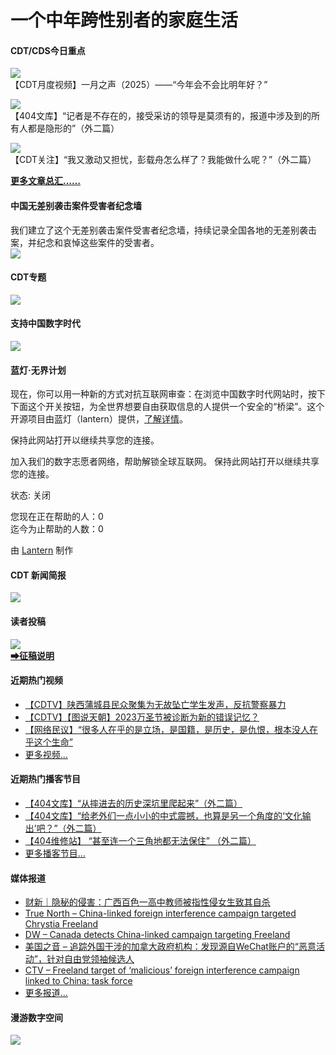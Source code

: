 # 一个中年跨性别者的家庭生活

#### CDT/CDS今日重点

[![](https://chinadigitaltimes.net/chinese/files/2025/01/一月.png)](https://youtu.be/lhcHCHITx8M)  
【CDT月度视频】一月之声（2025）——“今年会不会比明年好？”

[![](https://chinadigitaltimes.net/chinese/files/2025/02/6353.png)](https://youtu.be/gCo0Z6izdnY)  
【404文库】“记者是不存在的，接受采访的领导是莫须有的，报道中涉及到的所有人都是隐形的”（外二篇）

[![](https://chinadigitaltimes.net/chinese/files/2025/02/6343.png)](https://chinadigitaltimes.net/chinese/715748.html)  
【CDT关注】“我又激动又担忧，彭载舟怎么样了？我能做什么呢？”（外二篇）

**[更多文章总汇……](https://chinadigitaltimes.net/chinese/chronicle-of-major-events)**

#### 中国无差别袭击案件受害者纪念墙

我们建立了这个无差别袭击案件受害者纪念墙，持续记录全国各地的无差别袭击案，并纪念和哀悼这些案件的受害者。  
[![](https://chinadigitaltimes.net/chinese/files/2025/01/81.jpg)](https://chinadigitaltimes.net/chinese/memorial-wall)

#### CDT专题

[![](https://chinadigitaltimes.net/chinese/files/2023/12/launch.png)](https://20.chinadigitaltimes.net/)

#### 支持中国数字时代

[![](https://imagedelivery.net/JIMqnH_p0u8leZk170Y0dQ/ab4b8214-a939-498e-2436-9d88b3947c00/public)](https://chinadigitaltimes.net/chinese/donation)

#### 蓝灯·无界计划

现在，你可以用一种新的方式对抗互联网审查：在浏览中国数字时代网站时，按下下面这个开关按钮，为全世界想要自由获取信息的人提供一个安全的“桥梁”。这个开源项目由蓝灯（lantern）提供，[了解详情](https://chinadigitaltimes.net/chinese/unbounded)。

保持此网站打开以继续共享您的连接。

加入我们的数字志愿者网络，帮助解锁全球互联网。 保持此网站打开以继续共享您的连接。

状态: 关闭

您现在正在帮助的人：0  
迄今为止帮助的人数：0

由 [Lantern](https://lantern.io) 制作

#### CDT 新闻简报

[![](https://imagedelivery.net/JIMqnH_p0u8leZk170Y0dQ/865dd1e2-1f62-4ffd-eb73-05a8a9e3bf00/public)](https://chinadigitaltimes.us4.list-manage.com/subscribe?u=17daa75df533f6c6ff72e51ab&id=ff04dd353b)

#### 读者投稿

[![](https://chinadigitaltimes.net/chinese/files/2022/05/404给CDT-QR-code-1.jpg)](https://t.me/cdtmedia_bot)  
**[➡](https://chinadigitaltimes.net/chinese/telegrambot)[**征稿说明**](https://chinadigitaltimes.net/chinese/telegrambot)**

#### 近期热门视频

-   [【CDTV】陕西蒲城县民众聚集为无故坠亡学生发声，反抗警察暴力](https://chinadigitaltimes.net/chinese/714728.html)
-   [【CDTV】【图说天朝】2023万圣节被诊断为新的错误记忆？](https://chinadigitaltimes.net/chinese/712509.html)
-   [【网络民议】“很多人在乎的是立场，是国籍，是历史，是仇恨，根本没人在乎这个生命”](https://chinadigitaltimes.net/chinese/711607.html)
-   [更多视频...](https://chinadigitaltimes.net/chinese/category/most-viewed-video)

#### 近期热门播客节目

-   [【404文库】“从摔进去的历史深坑里爬起来”（外二篇）](https://chinadigitaltimes.net/chinese/715592.html)
-   [【404文库】“给老外们一点小小的中式震撼，也算是另一个角度的‘文化输出’吧？”（外二篇）](https://chinadigitaltimes.net/chinese/715245.html)
-   [【404维修站】 “甚至连一个三角地都无法保住” （外二篇）](https://chinadigitaltimes.net/chinese/715083.html)
-   [更多播客节目...](https://chinadigitaltimes.net/chinese/category/most-listened-episodes)

#### 媒体报道

-   [财新｜隐秘的侵害：广西百色一高中教师被指性侵女生致其自杀](https://chinadigitaltimes.net/chinese/715833.html)
-   [True North – China-linked foreign interference campaign targeted Chrystia Freeland](https://tnc.news/2025/02/11/china-foreign-interference-campaign-targeted-freeland/)
-   [DW – Canada detects China-linked campaign targeting Freeland](https://www.dw.com/en/canada-detects-china-linked-campaign-targeting-freeland/a-71545318)
-   [美国之音 – 追踪外国干涉的加拿大政府机构：发现源自WeChat账户的“恶意活动”，针对自由党领袖候选人](https://www.voachinese.com/a/canadian-foreign-interference-agency-says-it-detected-a-malicious-activity-targeting-candidate-20250207/7967522.html)
-   [CTV – Freeland target of ‘malicious’ foreign interference campaign linked to China: task force](https://www.ctvnews.ca/politics/article/freeland-targeted-by-malicious-foreign-interference-campaign-with-alleged-links-to-china/)
-   [更多报道...](https://chinadigitaltimes.net/chinese/category/press-coverage)

#### 漫游数字空间

[![](https://chinadigitaltimes.net/chinese/files/2024/04/FireShot-Capture-465-404博物馆-China-Digital-Space-chinadigitaltimes.net_.png)](https://chinadigitaltimes.net/space/Special:Random)